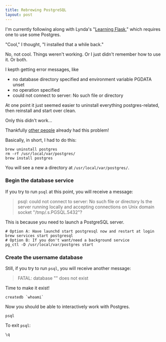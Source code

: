```yaml
---
title: Rebrewing PostgreSQL
layout: post
---
```


I'm currently following along with Lynda's 
"[Learning Flask](https://www.lynda.com/Flask-tutorials/Learning-Flask/521231-2.html)," which
requires one to use some Postgres.

"Cool," I thought, "I installed that a while back."

No, not cool. Things weren't working. Or I just didn't remember how to use it. Or both.

I kepth getting error messages, like
* no database directory specified and environment variable PGDATA unset
* no operation specified
* could not connect to server: No such file or directory

At one point it just seemed easier to uninstall everything postgres-related, then reinstall and
start over clean.

Only this didn't work...

Thankfully [other people](https://stackoverflow.com/questions/27700596/homebrew-postgres-broken) already had this problem!

Basically, in short, I had to do this:
```
brew uninstall postgres
rm -rf /usr/local/var/postgres/
brew install postgres
```

You will see a new a directory at `/usr/local/var/postgres/`.


### Begin the database service
If you try to run `psql` at this point, you will receive a message:
> psql: could not connect to server: No such file or directory
>	Is the server running locally and accepting
>	connections on Unix domain socket "/tmp/.s.PGSQL.5432"?

This is because you need to launch a PostgreSQL server.

```
# Option A: Have launchd start postgresql now and restart at login
brew services start postgresql
# Option B: If you don't want/need a background service
pg_ctl -D /usr/local/var/postgres start
```

### Create the username database
Still, if you try to run `psql`, you will receive another message:
> FATAL:  database "<yourUserName>" does not exist

Time to make it exist!

```
createdb `whoami`
```

Now you should be able to interactively work with Postgres. 
```
psql
```

To exit `psql`:
```
\q
```


